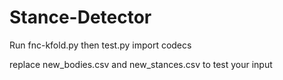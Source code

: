 # Stance-Detector

Run fnc-kfold.py
then test.py
import codecs

replace new_bodies.csv and new_stances.csv to test your input

